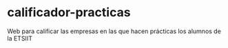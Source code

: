 # calificador-practicas
Web para calificar las empresas en las que hacen prácticas los alumnos de la ETSIIT
